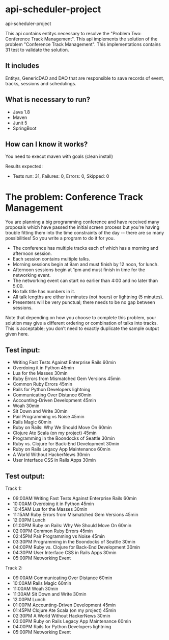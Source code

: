 # api-scheduler-project
api-scheduler-project

This api contains entitys necessary to resolve the "Problem Two: Conference Track Management".
This api implements the solution of the problem "Conference Track Management".
This implementations contains 31 test to validate the solution.

It includes
-----------


Entitys, GenericDAO and DAO that are responsible to save records of event, tracks, sessions and schedulings.

What is necessary to run?
------------------------

 * Java 1.8
 * Maven
 * Junit 5
 * SpringBoot
 
  How can I know it works?
 ------------------------
 You need to execut maven with goals (clean install)
 
 Results expected:

 * Tests run: 31, Failures: 0, Errors: 0, Skipped: 0

The problem: Conference Track Management
========================================
You are planning a big programming conference and have received many proposals which have passed the initial screen process but you're having trouble fitting them into the time constraints of the day -- there are so many possibilities! So you write a program to do it for you.

 * The conference has multiple tracks each of which has a morning and afternoon session.
 * Each session contains multiple talks.
 * Morning sessions begin at 9am and must finish by 12 noon, for lunch.
 * Afternoon sessions begin at 1pm and must finish in time for the networking event.
 * The networking event can start no earlier than 4:00 and no later than 5:00.
 * No talk title has numbers in it.
 * All talk lengths are either in minutes (not hours) or lightning (5 minutes).
 * Presenters will be very punctual; there needs to be no gap between sessions.
 
Note that depending on how you choose to complete this problem, your solution may give a different ordering or combination of talks into tracks. This is acceptable; you don’t need to exactly duplicate the sample output given here.


Test input:
-----------
 * Writing Fast Tests Against Enterprise Rails 60min
 * Overdoing it in Python 45min
 * Lua for the Masses 30min
 * Ruby Errors from Mismatched Gem Versions 45min
 * Common Ruby Errors 45min
 * Rails for Python Developers lightning
 * Communicating Over Distance 60min
 * Accounting-Driven Development 45min
 * Woah 30min
 * Sit Down and Write 30min
 * Pair Programming vs Noise 45min
 * Rails Magic 60min
 * Ruby on Rails: Why We Should Move On 60min
 * Clojure Ate Scala (on my project) 45min
 * Programming in the Boondocks of Seattle 30min
 * Ruby vs. Clojure for Back-End Development 30min
 * Ruby on Rails Legacy App Maintenance 60min
 * A World Without HackerNews 30min
 * User Interface CSS in Rails Apps 30min

 
Test output:
------------
Track 1:
 * 09:00AM Writing Fast Tests Against Enterprise Rails 60min
 * 10:00AM Overdoing it in Python 45min
 * 10:45AM Lua for the Masses 30min
 * 11:15AM Ruby Errors from Mismatched Gem Versions 45min
 * 12:00PM Lunch
 * 01:00PM Ruby on Rails: Why We Should Move On 60min
 * 02:00PM Common Ruby Errors 45min
 * 02:45PM Pair Programming vs Noise 45min
 * 03:30PM Programming in the Boondocks of Seattle 30min
 * 04:00PM Ruby vs. Clojure for Back-End Development 30min
 * 04:30PM User Interface CSS in Rails Apps 30min
 * 05:00PM Networking Event

Track 2:
 * 09:00AM Communicating Over Distance 60min
 * 10:00AM Rails Magic 60min
 * 11:00AM Woah 30min
 * 11:30AM Sit Down and Write 30min
 * 12:00PM Lunch
 * 01:00PM Accounting-Driven Development 45min
 * 01:45PM Clojure Ate Scala (on my project) 45min
 * 02:30PM A World Without HackerNews 30min
 * 03:00PM Ruby on Rails Legacy App Maintenance 60min
 * 04:00PM Rails for Python Developers lightning
 * 05:00PM Networking Event


 
 
